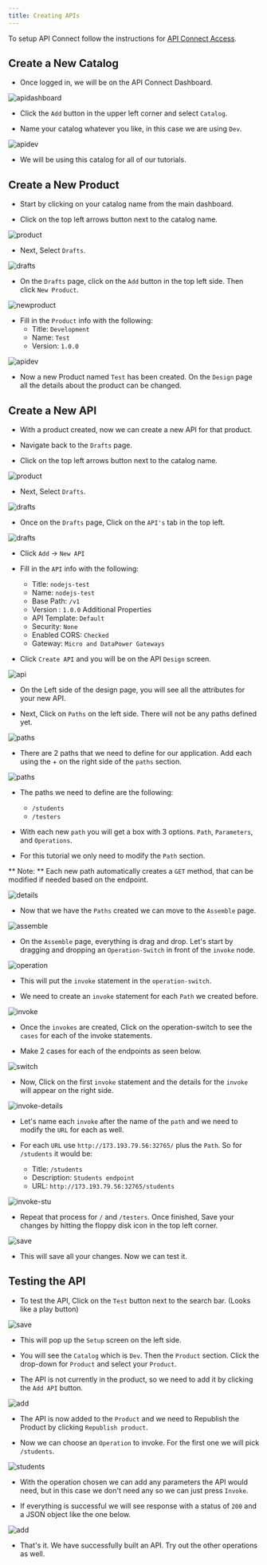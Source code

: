```yaml
---
title: Creating APIs
---
```


To setup API Connect follow the instructions for [API Connect Access](./accessAPI).

## Create a New Catalog 

- Once logged in, we will be on the API Connect Dashboard.

![apidashboard](../images/apiconnect-dash.png)

- Click the `Add` button in the upper left corner and select `Catalog`.

- Name your catalog whatever you like, in this case we are using `Dev`.

![apidev](../images/apiconnect-dev.png)

- We will be using this catalog for all of our tutorials.

## Create a New Product

- Start by clicking on your catalog name from the main dashboard.

- Click on the top left arrows button next to the catalog name.

![product](../images/apiconnect-product.png)

- Next, Select `Drafts`.

![drafts](../images/apiconnect-drafts.png)

- On the `Drafts` page, click on the `Add` button in the top left side. Then click `New Product`.

![newproduct](../images/apinewproduct.png)

- Fill in the `Product` info with the following:
    - Title: `Development`
    - Name: `Test`
    - Version: `1.0.0`

![apidev](../images/product-details.png)

- Now a new Product named `Test` has been created. On the `Design` page all the details about the product can be changed.

## Create a New API

- With a product created, now we can create a new API for that product.

- Navigate back to the `Drafts` page.

- Click on the top left arrows button next to the catalog name.

![product](../images/apiconnect-product.png)

- Next, Select `Drafts`.

![drafts](../images/apiconnect-drafts.png)

- Once on the `Drafts` page, Click on the `API's` tab in the top left.

![drafts](../images/draft-apis.png)

- Click `Add` -> `New API` 

- Fill in the `API` info with the following:
    - Title: `nodejs-test`
    - Name: `nodejs-test`
    - Base Path: `/v1`
    - Version : `1.0.0`
    Additional Properties
    - API Template: `Default`
    - Security: `None`
    - Enabled CORS: `Checked`
    - Gateway: `Micro and DataPower Gateways`

- Click `Create API` and you will be on the API `Design` screen.

![api](../images/new-api.png)

- On the Left side of the design page, you will see all the attributes for your new API.

- Next, Click on `Paths` on the left side. There will not be any paths defined yet.

![paths](../images/paths.png)

- There are 2 paths that we need to define for our application. Add each using the + on the right side of the `paths` section.

![paths](../images/paths-add.png)

- The paths we need to define are the following:
    - `/students`
    - `/testers`

- With each new `path` you will get a box with 3 options. `Path`, `Parameters`, and `Operations`.

- For this tutorial we only need to modify the `Path` section.

<InlineNotification>

** Note: ** Each new path automatically creates a `GET` method, that can be modified if needed based on the endpoint.

</InlineNotification>

![details](../images/path-details.png)

- Now that we have the `Paths` created we can move to the `Assemble` page.

![assemble](../images/assemble.png)

- On the `Assemble` page, everything is drag and drop. Let's start by dragging and dropping an `Operation-Switch` in front of the `invoke` node.

![operation](../images/operation-switch.png)

- This will put the `invoke` statement in the `operation-switch`.

- We need to create an `invoke` statement for each `Path` we created before.

![invoke](../images/invokes.png)

- Once the `invokes` are created, Click on the operation-switch to see the `cases` for each of the invoke statements.

- Make 2 cases for each of the endpoints as seen below.

![switch](../images/switch.png)

- Now, Click on the first `invoke` statement and the details for the `invoke` will appear on the right side.

![invoke-details](../images/invoke-details.png)

- Let's name each `invoke` after the name of the `path` and we need to modify the `URL` for each as well.

- For each `URL` use `http://173.193.79.56:32765/` plus the `Path`. So for `/students` it would be:
    - Title: `/students`
    - Description: `Students endpoint`
    - URL: `http://173.193.79.56:32765/students`

![invoke-stu](../images/invoke-stu.png)

- Repeat that process for `/` and `/testers`. Once finished, Save your changes by hitting the floppy disk icon in the top left corner.

![save](../images/floppy.png)

- This will save all your changes. Now we can test it.

## Testing the API

- To test the API, Click on the `Test` button next to the search bar. (Looks like a play button)

![save](../images/test.png)

- This will pop up the `Setup` screen on the left side.

- You will see the `Catalog` which is `Dev`. Then the `Product` section. Click the drop-down for `Product` and select your `Product`.

- The API is not currently in the product, so we need to add it by clicking the `Add API` button.

![add](../images/add-api.png)

- The API is now added to the `Product` and we need to Republish the Product by clicking `Republish product`.

- Now we can choose an `Operation` to invoke. For the first one we will pick `/students`.

![students](../images/operation-students.png)

- With the operation chosen we can add any parameters the API would need, but in this case we don't need any so we can just press `Invoke`.

- If everything is successful we will see response with a status of `200` and a JSON object like the one below. 

![add](../images/success.png)

- That's it. We have successfully built an API. Try out the other operations as well.